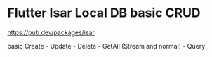 # Flutter Isar Local DB basic CRUD
 
https://pub.dev/packages/isar

basic Create - Update - Delete - GetAll (Stream and normal) - Query 
